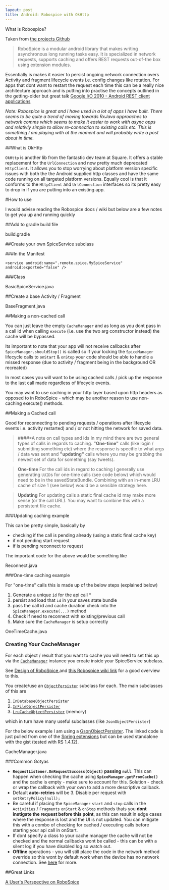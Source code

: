 ```yaml
---
layout: post
title: Android: Robospice with OkHttp
---
```


What is Robospice?

Taken from [the projects Github](https://github.com/stephanenicolas/robospice) 

> RoboSpice is a modular android library that makes writing asynchronous long running tasks easy. It is specialized in network requests, supports caching and offers REST requests out-of-the box using extension modules.

Essentially is makes it easier to persist ongoing network connection overs Activity and fragment lifecycle events i.e. config changes like rotation. For apps that dont want to restart the request each time this can be a really nice architecture approach and is putting into practise the concepts outlined in the getting-older but great talk [Google I/O 2010 - Android REST client applications](https://www.youtube.com/watch?v=xHXn3Kg2IQE)

_Note: Robospice is great and I have used in a lot of apps I have built. There seems to be quite a trend of moving towards RxJava approaches to network comms which seems to make it easier to work with async opps and relativly simple to allow re-connection to existing calls etc. This is something I am playing with at the moment and will probably write a post about in time._

##What is OkHttp

`OkHttp` is another lib from the fantastic dev team at Square. It offers a stable replacement for the `UrlConnection` and now pretty much deprecated `HttpClient`. It allows you to stop worrying about platform version specific issues with both the the Android supplied http classes and have the same code running on all targeted platform versions. Equally cool is that it conforms to the `HttpClient` and `UrlConnection` interfaces so its pretty easy to drop in if you are putting into an existing app.

#How to use

I would advise reading the Robospice docs / wiki but below are a few notes to get you up and running quickly

##Add to gradle build file

<div data-gist-id="997acd09d24c65faf046" data-gist-file="build.gradle">build.gradle</div>

##Create your own SpiceService subclass

###In the Manifest

<!-- SERVICES -->
```
<service android:name=".remote.spice.MySpiceService" android:exported="false" />
```

###Class

<div data-gist-id="997acd09d24c65faf046" data-gist-file="BasicSpiceService.java">BasicSpiceService.java</div>

##Create a base Activity / Fragment

<div data-gist-id="997acd09d24c65faf046" data-gist-file="BaseFragment.java">BaseFragment.java</div>

##Making a non-cached call 

You can just leave the empty `CacheManager` and as long as you dont pass in a call id when calling `execute` (i.e. use the two arg constructor instead) the cache will be bypassed. 

Its important to note that your app will not receive callbacks after `SpiceManager.shouldStop()` is called so if your locking the `SpiceManager` lifecycle calls to `onStart` & `onStop` your code should be able to handle a missed response (due to activity / fragment being in the background OR recreated)

In most cases you will want to be using cached calls / pick up the response to the last call made regardless of lifecycle events. 

You may want to use caching in your http layer based upon http headers as opposed to in RoboSpice - which may be another reason to use non-caching execute() methods.

##Making a Cached call 

Good for reconnecting to pending requests / operations after lifecycle events i.e. activity restarted) and / or not hitting the network for saved data.

>####*A note on call types and ids
>In my mind there are two general types of calls in regards to caching. __"One-time"__ calls (like login / submitting something etc) where the response is specific to what args / data was sent and __"updating"__ calls where you may be grabbing the newest set of data for something (say tweets).

>__One-time__ For the call ids in regard to caching I generally use generating `UUID`s for one-time calls (see code below) which would need to be in the savedStateBundle. Combining with an in-mem LRU cache of size 1 (see below) would be a sensible strategy here.

>__Updating__ For updating calls a static final cache id may make more sense (or the call URL). You may want to combine this with a persistent file cache.

###Updating caching example

This can be pretty simple, basically by

- checking if the call is pending already (using a static final cache key)
- if not pending start request
- if is pending reconnect to request

The important code for the above would be something like

<div data-gist-id="997acd09d24c65faf046" data-gist-file="Reconnect.java">Reconnect.java</div>

###One-time caching example

For "one-time" calls this is made up of the below steps (explained below)

1. Generate a unique `id` for the api call *
2. persist and load that `id` in your saves state bundle
3. pass the call id and cache duration check into the `SpiceManager.execute(...)` method
4. Check if need to reconnect with existing/previous call
5. Make sure the `CacheManager` is setup correctly

<div data-gist-id="997acd09d24c65faf046" data-gist-file="OneTimeCache.java">OneTimeCache.java</div>

### Creating Your CacheManager

For each object / result that you want to cache you will need to set this up via the [`CacheManager`](http://stephanenicolas.github.io/robospice/site/latest/apidocs/com/octo/android/robospice/persistence/CacheManager.html) instance you create inside your SpiceService subclass. 

See [Design of RoboSpice ](https://github.com/stephanenicolas/robospice/wiki/Design-of-RoboSpice) and [this Robospice wiki link](https://github.com/stephanenicolas/robospice/wiki/A-User's-Perspective-on-RoboSpice) for a good overview to this.

You create/use an [`ObjectPersister`](http://stephanenicolas.github.io/robospice/site/latest/apidocs/com/octo/android/robospice/persistence/ObjectPersister.html) subclass for each. The main subclasses of this are

1. `InDatabaseObjectPersister`
2. [`InFileObjectPersister`](http://stephanenicolas.github.io/robospice/site/latest/apidocs/com/octo/android/robospice/persistence/file/InFileObjectPersister.html)   
3. [`LruCacheObjectPersister`](http://stephanenicolas.github.io/robospice/site/latest/apidocs/com/octo/android/robospice/persistence/memory/LruCacheObjectPersister.html) (memory)

which in turn have many useful subclasses (like `JsonObjectPersister`)

For the below example I am using a [GsonObjectPersister](https://gist.github.com/doridori/68a13a2dc9648b4d6fd0). The linked code is just pulled from one of the [Spring extensions](https://github.com/stephanenicolas/robospice/tree/release/extensions/robospice-spring-android-parent/robospice-spring-android/src/main/java/com/octo/android/robospice/persistence/springandroid/json/gson) but can be used standalone with the gist (tested with RS 1.4.12).

<div data-gist-id="997acd09d24c65faf046" data-gist-file="CacheManager.java">CacheManager.java</div>

###Common Gotyas

- __`RequestListener.OnRequestSuccess(Object)` passing `null`__. This can happen when checking the cache using **`SpiceManager.getFromCache()`** and the cache is empty - make sure to account for this. Solution - check or wrap the callback with your own to add a more descriptive callback.
- Default **auto-retries** will be 3. Disable per request with `setRetryPolicy(null);`
- Be careful if placing the `SpiceManager` `start` and `stop` calls in the `Activities` / `Fragments` `onStart` & `onStop` methods thats you **dont instigate the request before this point**, as this can result in edge cases where the response is lost and the UI is not updated. You can mitigate this with a combo of checking for cached / executing calls before starting your api call in onStart.
- If dont specify a class to your cache manager the cache will not be checked and the normal callbacks wont be called - this can be with a silent log if you have disabled log so watch out.
- __Offline__ operations - you will still place the code in the network method override so this wont by default work when the device has no network connection. See [here](https://groups.google.com/forum/#!topic/robospice/TPf_-Id3l88) for more. 

##Great Links

[A User's Perspective on RoboSpice](https://github.com/stephanenicolas/robospice/wiki/A-User's-Perspective-on-RoboSpice)
